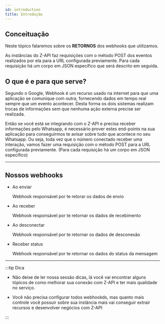 ```yaml
---
id: introduction
title: Introdução
---
```


## Conceituação

Neste tópico falaremos sobre os **RETORNOS** dos webhooks que utilizamos.

As instâncias do Z-API faz requisições com o método POST dos eventos realizados por ela para a URL configurada previamente. Para cada requisição há um corpo em JSON específico que será descrito em seguida.

## O que é e para que serve?

Segundo o Google, Webhook é um recurso usado na internet para que uma aplicação se comunique com outra, fornecendo dados em tempo real sempre que um evento acontecer. Desta forma os dois sistemas realizam trocas de informações sem que nenhuma ação externa precise ser realizada.

Então se você está se integrando com o Z-API e precisa receber informações pelo Whatsapp, é necessário prover estes end-points na sua aplicação para conseguirmos te avisar sobre tudo que acontece no seu Whatsapp. Ou seja, toda vez que o número conectado receber uma interação, vamos fazer uma requisição com o método POST para a URL configurada previamente. (Para cada requisição há um corpo em JSON específico)

---

## Nossos webhooks

- Ao enviar

  Webhook responsável por te retorar os dados de envio

- Ao receber

  Webhook responsável por te retornar os dados de recebimento

- Ao desconectar

  Webhook responsável por te retornar os dados de desconexão

- Receber status

  Webhook responsável por te retornar os dados do status da mensagem

---

:::tip Dica

- Não deixe de ler nossa sessão dicas, lá você vai encontrar alguns tópicos de como melhorar sua conexão com Z-API e ter mais qualidade no serviço.

- Você não precisa configurar todos webhookds, mas quanto mais controle você possuir sobre sua instância mais vai conseguir extrair recursos e desenvolver negócios com Z-API

:::
